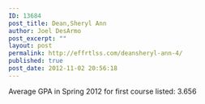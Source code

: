 ```yaml
---
ID: 13684
post_title: Dean,Sheryl Ann
author: Joel DesArmo
post_excerpt: ""
layout: post
permalink: http://effrtlss.com/deansheryl-ann-4/
published: true
post_date: 2012-11-02 20:56:18
---
```

<p>Average GPA in Spring 2012 for first course listed: 3.656</p>